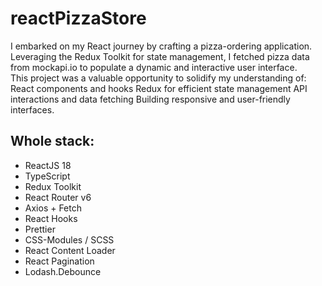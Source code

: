 # reactPizzaStore
I embarked on my React journey by crafting a pizza-ordering application.  
Leveraging the Redux Toolkit for state management, I fetched pizza data from mockapi.io to populate a dynamic and interactive user interface.   
This project was a valuable opportunity to solidify my understanding of: React components and hooks
Redux for efficient state management
API interactions and data fetching
Building responsive and user-friendly interfaces.
## Whole stack:  
* ReactJS 18
* TypeScript
* Redux Toolkit
* React Router v6 
* Axios + Fetch 
* React Hooks
* Prettier 
* CSS-Modules / SCSS 
* React Content Loader 
* React Pagination
* Lodash.Debounce
